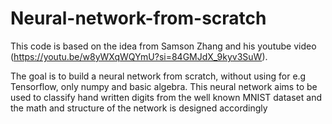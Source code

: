 # Neural-network-from-scratch

This code is based on the idea from Samson Zhang and his youtube video (https://youtu.be/w8yWXqWQYmU?si=84GMJdX_9kyv3SuW).

The goal is to build a neural network from scratch, without using for e.g Tensorflow, only numpy and basic algebra. This neural network aims to be used to classify hand written digits from the well known MNIST dataset and the math and structure of the network is designed accordingly
